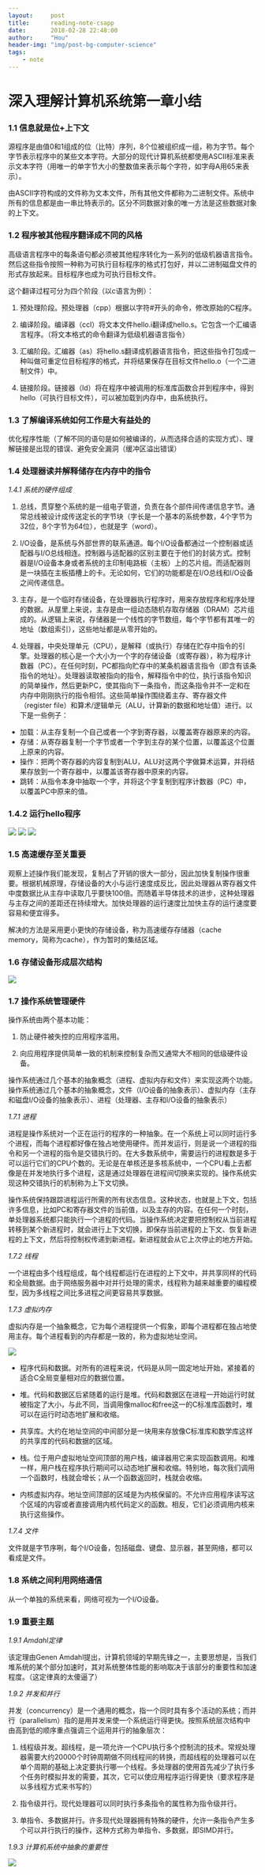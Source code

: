 ```yaml
---
layout:     post
title:      reading-note-csapp
date:       2018-02-28 22:48:00
author:     "Hou"
header-img: "img/post-bg-computer-science"
tags:
    - note
---
```

深入理解计算机系统第一章小结
============


### 1.1 信息就是位+上下文

源程序是由值0和1组成的位（比特）序列，8个位被组织成一组，称为字节。每个字节表示程序中的某些文本字符。大部分的现代计算机系统都使用ASCII标准来表示文本字符（用唯一的单字节大小的整数值来表示每个字符，如字母A用65来表示）。

由ASCII字符构成的文件称为文本文件，所有其他文件都称为二进制文件。系统中所有的信息都是由一串比特表示的。区分不同数据对象的唯一方法是这些数据对象的上下文。


### 1.2 程序被其他程序翻译成不同的风格

高级语言程序中的每条语句都必须被其他程序转化为一系列的低级机器语言指令。然后这些指令按照一种称为可执行目标程序的格式打包好，并以二进制磁盘文件的形式存放起来。目标程序也成为可执行目标文件。

这个翻译过程可分为四个阶段（以c语言为例）：

1. 预处理阶段。预处理器（cpp）根据以字符#开头的命令，修改原始的C程序。

2. 编译阶段。编译器（ccl）将文本文件hello.i翻译成hello.s。它包含一个汇编语言程序。（将文本格式的命令翻译为低级机器语言指令）

3. 汇编阶段。汇编器（as）将hello.s翻译成机器语言指令，把这些指令打包成一种叫做可重定位目标程序的格式，并将结果保存在目标文件hello.o（一个二进制文件）中。

4. 链接阶段。链接器（ld）将在程序中被调用的标准库函数合并到程序中，得到hello（可执行目标文件），可以被加载到内存中，由系统执行。


### 1.3 了解编译系统如何工作是大有益处的

优化程序性能（了解不同的语句是如何被编译的，从而选择合适的实现方式）、理解链接是出现的错误、避免安全漏洞（缓冲区溢出错误）


### 1.4 处理器读并解释储存在内存中的指令

*1.4.1 系统的硬件组成*

1. 总线，贯穿整个系统的是一组电子管道，负责在各个部件间传递信息字节。通常总线被设计成传送定长的字节块（字长是一个基本的系统参数，4个字节为32位，8个字节为64位），也就是字（word）。

2. I/O设备，是系统与外部世界的联系通道。每个I/O设备都通过一个控制器或适配器与I/O总线相连。控制器与适配器的区别主要在于他们的封装方式。控制器是I/O设备本身或者系统的主印制电路板（主板）上的芯片组。而适配器则是一块插在主板插槽上的卡。无论如何，它们的功能都是在I/O总线和I/O设备之间传递信息。

3. 主存，是一个临时存储设备，在处理器执行程序时，用来存放程序和程序处理的数据。从屋里上来说，主存是由一组动态随机存取存储器（DRAM）芯片组成的。从逻辑上来说，存储器是一个线性的字节数组，每个字节都有其唯一的地址（数组索引），这些地址都是从零开始的。

4. 处理器，中央处理单元（CPU），是解释（或执行）存储在贮存中指令的引擎。处理器的核心是一个大小为一个字的存储设备（或寄存器），称为程序计数器（PC）。在任何时刻，PC都指向贮存中的某条机器语言指令（即含有该条指令的地址）。处理器读取被指向的指令，解释指令中的位，执行该指令知识的简单操作，然后更新PC，使其指向下一条指令，而这条指令并不一定和在内存中刚刚执行的指令相邻。这些简单操作围绕着主存、寄存器文件（register file）和算术/逻辑单元（ALU，计算新的数据和地址值）进行。以下是一些例子：

- 加载：从主存复制一个自己或者一个字到寄存器，以覆盖寄存器原来的内容。
- 存储：从寄存器复制一个字节或者一个字到主存的某个位置，以覆盖这个位置上原来的内容。
- 操作：把两个寄存器的内容复制到ALU，ALU对这两个字做算术运算，并将结果存放到一个寄存器中，以覆盖该寄存器中原来的内容。
- 跳转：从指令本身中抽取一个字，并将这个字复制到程序计数器（PC）中，以覆盖PC中原来的值。


### 1.4.2 运行hello程序

![](/img/post/post-2018-02-28-01.jpg)
![](/img/post/post-2018-02-28-02.jpg)
![](/img/post/post-2018-02-28-03.jpg)


### 1.5 高速缓存至关重要

观察上述操作我们能发现，复制占了开销的很大一部分，因此加快复制操作很重要。根据机械原理，存储设备的大小与运行速度成反比，因此处理器从寄存器文件中度数据比从主存中读取几乎要快100倍。而随着半导体技术的进步，这种处理器与主存之间的差距还在持续增大。加快处理器的运行速度比加快主存的运行速度要容易和便宜得多。

解决的方法是采用更小更快的存储设备，称为高速缓存存储器（cache memory，简称为cache），作为暂时的集结区域。


### 1.6 存储设备形成层次结构

![](/img/post/post-2018-02-28-04.jpg)


### 1.7 操作系统管理硬件

操作系统由两个基本功能：

1. 防止硬件被失控的应用程序滥用。

2. 向应用程序提供简单一致的机制来控制复杂而又通常大不相同的低级硬件设备。

操作系统通过几个基本的抽象概念（进程、虚拟内存和文件）来实现这两个功能。操作系统通过几个基本的抽象概念，文件（I/O设备的抽象表示）、虚拟内存（主存和磁盘I/O设备的抽象表示）、进程（处理器、主存和I/O设备的抽象表示）


*1.7.1 进程*

进程是操作系统对一个正在运行的程序的一种抽象。在一个系统上可以同时运行多个进程，而每个进程都好像在独占地使用硬件。而并发运行，则是说一个进程的指令和另一个进程的指令是交错执行的。在大多数系统中，需要运行的进程数是多于可以运行它们的CPU个数的。无论是在单核还是多核系统中，一个CPU看上去都像是在并发地执行多个进程，这是通过处理器在进程间切换来实现的。操作系统实现这种交错执行的机制称为上下文切换。

操作系统保持跟踪进程运行所需的所有状态信息。这种状态，也就是上下文，包括许多信息，比如PC和寄存器文件的当前值，以及主存的内容。在任何一个时刻，单处理器系统都只能执行一个进程的代码。当操作系统决定要把控制权从当前进程转移到某个新进程时，就会进行上下文切换，即保存当前进程的上下文、恢复新进程的上下文，然后将控制权传递到新进程。新进程就会从它上次停止的地方开始。

*1.7.2 线程*

一个进程由多个线程组成，每个线程都运行在进程的上下文中，并共享同样的代码和全局数据。由于网络服务器中对并行处理的需求，线程称为越来越重要的编程模型，因为多线程之间比多进程之间更容易共享数据。

*1.7.3 虚拟内存*

虚拟内存是一个抽象概念，它为每个进程提供一个假象，即每个进程都在独占地使用主存。每个进程看到的内存都是一致的，称为虚拟地址空间。

![](/img/post/post-2018-02-28-05.jpg)

- 程序代码和数据。对所有的进程来说，代码是从同一固定地址开始，紧接着的适合C全局变量相对应的数据位置。

- 堆。代码和数据区后紧随着的运行是堆。代码和数据区在进程一开始运行时就被指定了大小，与此不同，当调用像malloc和free这一的C标准库函数时，堆可以在运行时动态地扩展和收缩。

- 共享库。大约在地址空间的中间部分是一块用来存放像C标准库和数学库这样的共享库的代码和数据的区域。

- 栈。位于用户虚拟地址空间顶部的用户栈，编译器用它来实现函数调用。和堆一样，用户栈在程序执行期间可以动态地扩展和收缩。特别地，每次我们调用一个函数时，栈就会增长；从一个函数返回时，栈就会收缩。

- 内核虚拟内存。地址空间顶部的区域是为内核保留的。不允许应用程序读写这个区域的内容或者直接调用内核代码定义的函数。相反，它们必须调用内核来执行这些操作。


*1.7.4 文件*

文件就是字节序咧，每个I/O设备，包括磁盘、键盘、显示器，甚至网络，都可以看成是文件。


### 1.8 系统之间利用网络通信

从一个单独的系统来看，网络可视为一个I/O设备。


### 1.9 重要主题

*1.9.1 Amdahl定律*

该定理由Genen Amdahl提出，计算机领域的早期先锋之一，主要思想是，当我们堆系统的某个部分加速时，其对系统整体性能的影响取决于该部分的重要性和加速程度。（这定律真的太傻逼了）

*1.9.2 并发和并行*

并发（concurrency）是一个通用的概念，指一个同时具有多个活动的系统；而并行（parallelism）指的是用并发来使一个系统运行得更快。按照系统层次结构中由高到低的顺序重点强调三个运用并行的抽象层次：

1. 线程级并发。超线程，是一项允许一个CPU执行多个控制流的技术。常规处理器需要大约20000个时钟周期做不同线程间的转换，而超线程的处理器可以在单个周期的基础上决定要执行哪一个线程。多处理器的使用首先减少了执行多个任务时模拟并发的需要，其次，它可以使应用程序运行得更快（要求程序是以多线程方式来书写的）

2. 指令级并行。现代处理器可以同时执行多条指令的属性称为指令级并行。

3. 单指令、多数据并行。许多现代处理器拥有特殊的硬件，允许一条指令产生多个可以并行执行的操作，这种方式称为单指令、多数据，即SIMD并行。

*1.9.3 计算机系统中抽象的重要性*

![](/img/post/post-2018-02-28-06.jpg)